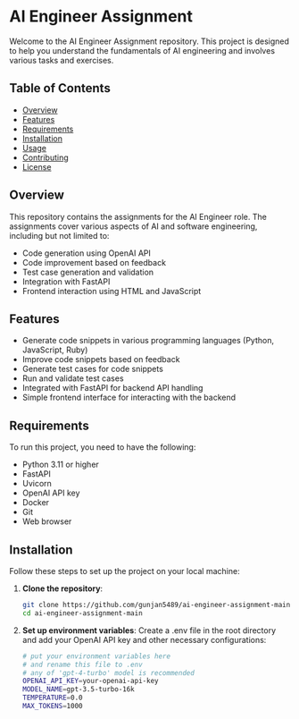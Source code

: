 # AI Engineer Assignment

Welcome to the AI Engineer Assignment repository. This project is designed to help you understand the fundamentals of AI engineering and involves various tasks and exercises.

## Table of Contents

- [Overview](#overview)
- [Features](#features)
- [Requirements](#requirements)
- [Installation](#installation)
- [Usage](#usage)
- [Contributing](#contributing)
- [License](#license)

## Overview

This repository contains the assignments for the AI Engineer role. The assignments cover various aspects of AI and software engineering, including but not limited to:

- Code generation using OpenAI API
- Code improvement based on feedback
- Test case generation and validation
- Integration with FastAPI
- Frontend interaction using HTML and JavaScript

## Features

- Generate code snippets in various programming languages (Python, JavaScript, Ruby)
- Improve code snippets based on feedback
- Generate test cases for code snippets
- Run and validate test cases
- Integrated with FastAPI for backend API handling
- Simple frontend interface for interacting with the backend

## Requirements

To run this project, you need to have the following:

- Python 3.11 or higher
- FastAPI
- Uvicorn
- OpenAI API key
- Docker
- Git
- Web browser

## Installation

Follow these steps to set up the project on your local machine:

1. **Clone the repository**:
   ```bash
   git clone https://github.com/gunjan5489/ai-engineer-assignment-main.git
   cd ai-engineer-assignment-main

2. **Set up environment variables**:
   Create a .env file in the root directory and add your OpenAI API key and other necessary configurations:
   ```bash
   # put your environment variables here
   # and rename this file to .env
   # any of 'gpt-4-turbo' model is recommended
   OPENAI_API_KEY=your-openai-api-key
   MODEL_NAME=gpt-3.5-turbo-16k
   TEMPERATURE=0.0
   MAX_TOKENS=1000
